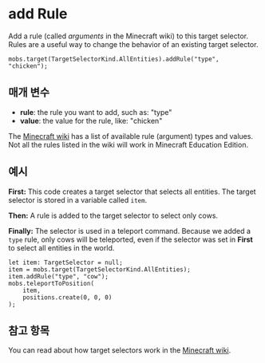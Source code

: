 # add Rule

Add a rule (called *arguments* in the Minecraft wiki) to this target selector. Rules are a useful way to change the behavior of an existing target selector.

```sig
mobs.target(TargetSelectorKind.AllEntities).addRule("type", "chicken");
```

## 매개 변수

* **rule**: the rule you want to add, such as: "type"
* **value**: the value for the rule, like: "chicken"

The [Minecraft wiki](http://minecraft.gamepedia.com/Commands#Target_selector_arguments) has a list of available rule (argument) types and values. Not all the rules listed in the wiki will work in Minecraft Education Edition.

## 예시

**First:** This code creates a target selector that selects all entities. The target selector is stored in a variable called `item`.

**Then:** A rule is added to the target selector to select only cows.

**Finally:** The selector is used in a teleport command. Because we added a `type` rule, only cows will be teleported, even if the selector was set in **First** to select all entities in the world.

```blocks
let item: TargetSelector = null;
item = mobs.target(TargetSelectorKind.AllEntities);
item.addRule("type", "cow");
mobs.teleportToPosition(
    item,
    positions.create(0, 0, 0)
);
```

## 참고 항목

You can read about how target selectors work in the [Minecraft wiki](http://minecraft.gamepedia.com/Commands#Target_selectors).